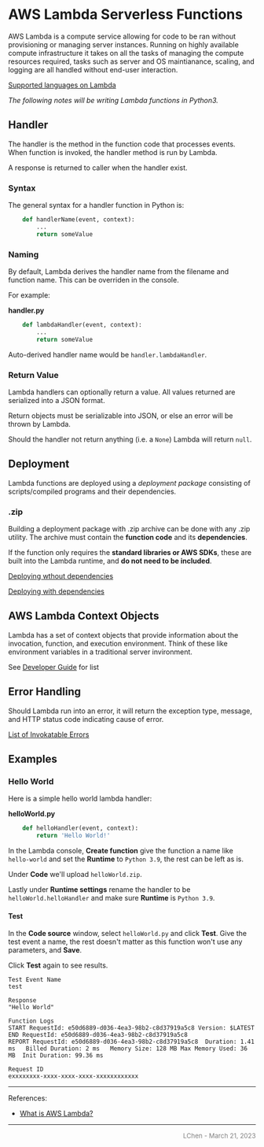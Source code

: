 # AWS Lambda Serverless Functions

AWS Lambda is a compute service allowing for code to be ran without provisioning or managing server instances. Running on highly available compute infrastructure it takes on all the tasks of managing the compute resources required, tasks such as server and OS maintianance, scaling, and logging are all handled without end-user interaction.

<a href="https://docs.aws.amazon.com/lambda/latest/dg/lambda-runtimes.html">Supported languages on Lambda</a>


*The following notes will be writing Lambda functions in Python3.*

## Handler

The handler is the method in the function code that processes events. When function is invoked, the handler method is run by Lambda. 

A response is returned to caller when the handler exist.

### Syntax

The general syntax for a handler function in Python is:

```py
    def handlerName(event, context):
        ...
        return someValue
```

### Naming

By default, Lambda derives the handler name from the filename and function name. This can be overriden in the console.

For example:

**handler.py**
```py
    def lambdaHandler(event, context):
        ...
        return someValue
```

Auto-derived handler name would be `handler.lambdaHandler`.

### Return Value

Lambda handlers can optionally return a value. All values returned are serialized into a JSON format.

Return objects must be serializable into JSON, or else an error will be thrown by Lambda.

Should the handler not return anything (i.e. a `None`) Lambda will return `null`.

## Deployment

Lambda functions are deployed using a *deployment package* consisting of scripts/compiled programs and their dependencies.

### .zip

Building a deployment package with .zip archive can be done with any .zip utility. The archive must contain the **function code** and its **dependencies**.

If the function only requires the **standard libraries or AWS SDKs**, these are built into the Lambda runtime, and **do not need to be included**.

<a href="https://docs.aws.amazon.com/lambda/latest/dg/python-package.html#python-package-create-package-no-dependency">Deploying wthout dependencies</a>

<a href="https://docs.aws.amazon.com/lambda/latest/dg/python-package.html#python-package-create-package-with-dependency">Deploying with dependencies</a>

## AWS Lambda Context Objects

Lambda has a set of context objects that provide information about the invocation, function, and execution environment. Think of these like environment variables in a traditional server invironment.

See <a href="https://docs.aws.amazon.com/lambda/latest/dg/python-context.html">Developer Guide</a> for list

## Error Handling

Should Lambda run into an error, it will return the exception type, message, and HTTP status code indicating cause of error.

<a href="https://docs.aws.amazon.com/lambda/latest/dg/API_Invoke.html#API_Invoke_Errors">List of Invokatable Errors</a>


## Examples

### Hello World
Here is a simple hello world lambda handler:

**helloWorld.py**
```py
    def helloHandler(event, context):
        return 'Hello World!'
```

In the Lambda console, **Create function** give the function a name like `hello-world` and set the **Runtime** to `Python 3.9`, the rest can be left as is.

Under **Code** we'll upload `helloWorld.zip`. 

Lastly under **Runtime settings** rename the handler to be `helloWorld.helloHandler` and make sure **Runtime** is `Python 3.9`.

#### Test
In the **Code source** window, select `helloWorld.py` and click **Test**. Give the test event a name, the rest doesn't matter as this function won't use any parameters, and **Save**.

Click **Test** again to see results.

```
Test Event Name
test

Response
"Hello World"

Function Logs
START RequestId: e50d6889-d036-4ea3-98b2-c8d37919a5c8 Version: $LATEST
END RequestId: e50d6889-d036-4ea3-98b2-c8d37919a5c8
REPORT RequestId: e50d6889-d036-4ea3-98b2-c8d37919a5c8	Duration: 1.41 ms	Billed Duration: 2 ms	Memory Size: 128 MB	Max Memory Used: 36 MB	Init Duration: 99.36 ms

Request ID
exxxxxxxx-xxxx-xxxx-xxxx-xxxxxxxxxxxx

```

<!-- Author / Footer -->
---

References:

 - <a href="https://docs.aws.amazon.com/lambda/latest/dg/welcome.html">What is AWS Lambda?</a>

---
<div  style="text-align: right; font-size:small; color:grey">LChen - March 21, 2023</div>